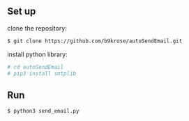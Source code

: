 ## Set up
clone the repository:
```bash
$ git clone https://github.com/b9krose/autoSendEmail.git
```
install python library:
```bash
# cd autoSendEmail
# pip3 install smtplib
```

## Run 

```bash
$ python3 send_email.py
```
